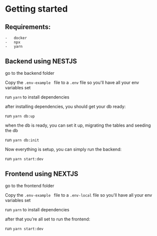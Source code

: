 # Getting started


## Requirements:
    -   docker
    -   npx
    -   yarn

## Backend using NESTJS

go to the backend folder

Copy the `.env-example ` file to a `.env` file so you'll have all your env variables set

run `yarn` to install dependencies

after installing dependencies, you should get your db ready:

run `yarn db:up`

when the db is ready, you can set it up, migrating the tables and seeding the db

run `yarn db:init`

Now everything is setup, you can simply run the backend:

run `yarn start:dev`

## Frontend using NEXTJS

go to the frontend folder

Copy the `.env-example ` file to a `.env-local` file so you'll have all your env variables set

run `yarn` to install dependencies

after that you're all set to run the frontend:

run `yarn start:dev`
